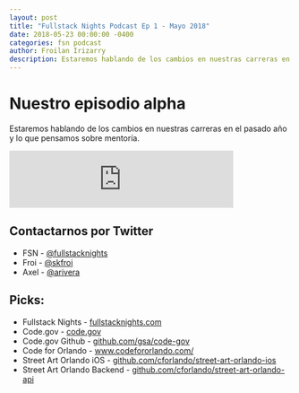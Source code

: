 ```yaml
---
layout: post
title: "Fullstack Nights Podcast Ep 1 - Mayo 2018"
date: 2018-05-23 00:00:00 -0400
categories: fsn podcast
author: Froilan Irizarry
description: Estaremos hablando de los cambios en nuestras carreras en el pasado año y lo que pensamos sobre mentoría.
---
```


# Nuestro episodio alpha

Estaremos hablando de los cambios en nuestras carreras en el pasado año y lo que pensamos sobre mentoría.

<iframe src="https://anchor.fm/fullstack-nights-podcast/embed/episodes/Fullstack-Nights-Podcast---Episode-1-e1h4c1" height="102px" width="400px" frameborder="0" scrolling="no"></iframe>

## Contactarnos por Twitter

* FSN - [@fullstacknights](https://twitter.com/fullstacknights)
* Froi - [@skfroi](https://twitter.com/skfroi)
* Axel - [@arivera](https://twitter.com/arivera)

## Picks:

* Fullstack Nights - [fullstacknights.com ](https://fullstacknights.com)
* Code.gov - [code.gov](https://code.gov)
* Code.gov Github - [github.com/gsa/code-gov ](https://github.com/gsa/code-gov)
* Code for Orlando - [www.codefororlando.com/ ](http://www.codefororlando.com/)
* Street Art Orlando iOS - [github.com/cforlando/street-art-orlando-ios ](https://github.com/cforlando/street-art-orlando-ios)
* Street Art Orlando Backend - [github.com/cforlando/street-art-orlando-api](https://github.com/cforlando/street-art-orlando-api)
